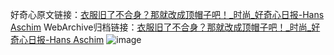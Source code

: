 好奇心原文链接：[衣服旧了不合身？那就改成顶帽子吧！_时尚_好奇心日报-Hans Aschim](https://www.qdaily.com/articles/8718.html)
WebArchive归档链接：[衣服旧了不合身？那就改成顶帽子吧！_时尚_好奇心日报-Hans Aschim](http://web.archive.org/web/20180916061944/http://www.qdaily.com:80/articles/8718.html)
![image](http://ww3.sinaimg.cn/large/007d5XDply1g3vdra7k21j30u03247wh)